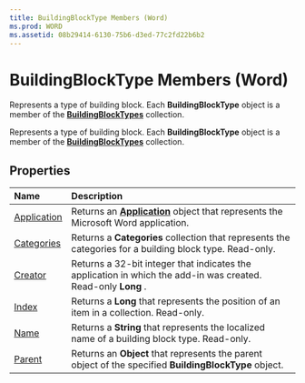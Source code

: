 ```yaml
---
title: BuildingBlockType Members (Word)
ms.prod: WORD
ms.assetid: 08b29414-6130-75b6-d3ed-77c2fd22b6b2
---
```



# BuildingBlockType Members (Word)
Represents a type of building block. Each  **BuildingBlockType** object is a member of the **[BuildingBlockTypes](buildingblocktypes-object-word.md)** collection.

Represents a type of building block. Each  **BuildingBlockType** object is a member of the **[BuildingBlockTypes](buildingblocktypes-object-word.md)** collection.


## Properties



|**Name**|**Description**|
|:-----|:-----|
|[Application](buildingblocktype-application-property-word.md)|Returns an  **[Application](application-object-word.md)** object that represents the Microsoft Word application.|
|[Categories](buildingblocktype-categories-property-word.md)|Returns a  **Categories** collection that represents the categories for a building block type. Read-only.|
|[Creator](buildingblocktype-creator-property-word.md)|Returns a 32-bit integer that indicates the application in which the add-in was created. Read-only  **Long** .|
|[Index](buildingblocktype-index-property-word.md)|Returns a  **Long** that represents the position of an item in a collection. Read-only.|
|[Name](buildingblocktype-name-property-word.md)|Returns a  **String** that represents the localized name of a building block type. Read-only.|
|[Parent](buildingblocktype-parent-property-word.md)|Returns an  **Object** that represents the parent object of the specified **BuildingBlockType** object.|

